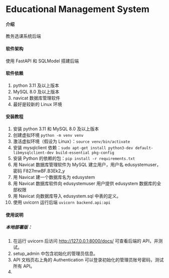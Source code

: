 # Educational Management System

#### 介绍
教务选课系统后端

#### 软件架构
使用 FastAPI 和 SQLModel 搭建后端

#### 软件依赖
1. python 3.11 及以上版本
1. MySQL 8.0 及以上版本
1. navicat 数据库管理软件
1. 最好是较新的 Linux 环境

#### 安装教程
1. 安装 python 3.11 和 MySQL 8.0 及以上版本
1. 创建虚拟环境 `python -m venv venv`
1. 激活虚拟环境（假设为 Linux）：`source venv/bin/activate`
1. 安装 mysqlclient 依赖：`sudo apt-get install python3-dev default-libmysqlclient-dev build-essential pkg-config`
1. 安装 Python 的依赖的包：`pip install -r requirements.txt`
1. 用 Navicat 数据库管理软件为 MySQL 建立用户，用户名 edusystemuser，密码 F827mwBF.B3Ek2_y
1. 用 Navicat 建一个数据库名为 edusystem
1. 用 Navicat 数据库软件向 edusystemuser 用户提供 edusystem 数据库的全部权限
1. 用 Navicat 向数据库导入 edusystem.sql 中表的定义。
1. 使用 uvicorn 运行后端 `uvicorn backend.api:api`

#### 使用说明

##### 本地部署版：

1. 在运行 uvicorn 后访问 http://127.0.0.1:8000/docs/ 可查看后端的 API，并测试。
2. setup_admin 中包含初始化的管理员信息。
3. API 文档页右上角的 Authentication 可以登录初始化的管理员账号密码，测试所有 API。
4. 
